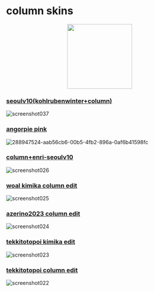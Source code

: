 # column skins
 <p align="center">
 <a href="https://osu.ppy.sh/users/10143155">
 <img src="https://a.ppy.sh/10143155"
       width="175"
       height="175"></a>

### [seoulv10(kohlrubenwinter+column)](https://drive.google.com/file/d/1gyiUOa0-eKyE6UhS9h9kU9MrUWABA7Ye/view?usp=sharing)
![screenshot037](https://github.com/minuetsu/osu-skins/assets/144561515/2d7f0e98-752e-42f9-bc76-e6aeb19876f9)
### [angorpie pink](https://drive.google.com/u/0/uc?id=1yShqRRzcLCDO5Yab3oVt3wPamQWXfC6C&export=download)
![288947524-aab56cb6-00b5-4fb2-896a-0af6b41598fc](https://github.com/minuetsu/osu-skins/assets/144561515/f61c3403-df6c-4b96-a9b8-0e0e98439c99)
### [column+enri-seoulv10](https://drive.google.com/file/d/191YIgahLfJ6WQkKfYIRtovstcx8CSJdt/view?usp=sharing)
![screenshot026](https://github.com/minuetsu/osu-skins/assets/144561515/e77c30da-efa7-48e6-9003-8f4bb6dae963)
### [woal kimika column edit](https://drive.google.com/file/d/11tjebJpwRtB609dOmRsiOAEUGnqYVfAC/view?usp=drive_link)
![screenshot025](https://github.com/minuetsu/osu-skins/assets/144561515/24188365-c721-487d-8fee-232f35be348b)
### [azerino2023 column edit](https://drive.google.com/file/d/12rXLs-S7uwqO3xkh99TnRU-GUIuJwVeN/view?usp=drive_link)
![screenshot024](https://github.com/minuetsu/osu-skins/assets/144561515/c5f1dd15-0578-45d1-b5b5-8239f6bf34ff)
### [tekkitotopoi kimika edit](https://drive.google.com/file/d/14usgWXm9WHrDShbAXqY-W06KDQDqz5DD/view?usp=drive_link)
![screenshot023](https://github.com/minuetsu/osu-skins/assets/144561515/dc0703ef-f039-4ee4-9f03-16885cf00a97)
### [tekkitotopoi column edit](https://drive.google.com/file/d/1QIGqCF6uopJoxZckUlsMboc3fbT5FW46/view?usp=drive_link)
![screenshot022](https://github.com/minuetsu/osu-skins/assets/144561515/03e0748b-2c11-428f-8b81-8557a4ba1d40)
</p>
